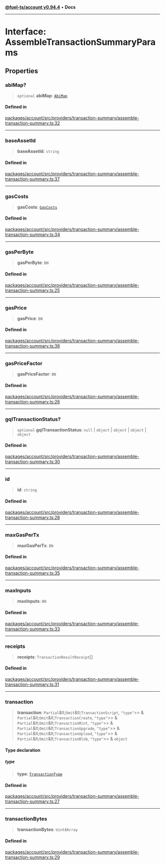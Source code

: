 [**@fuel-ts/account v0.94.4**](../index.md) • **Docs**

***

# Interface: AssembleTransactionSummaryParams

## Properties

### abiMap?

> `optional` **abiMap**: [`AbiMap`](../index.md#abimap)

#### Defined in

[packages/account/src/providers/transaction-summary/assemble-transaction-summary.ts:32](https://github.com/FuelLabs/fuels-ts/blob/1179e6c5f7a6085ce05c50d65a6afd87ec8d264f/packages/account/src/providers/transaction-summary/assemble-transaction-summary.ts#L32)

***

### baseAssetId

> **baseAssetId**: `string`

#### Defined in

[packages/account/src/providers/transaction-summary/assemble-transaction-summary.ts:37](https://github.com/FuelLabs/fuels-ts/blob/1179e6c5f7a6085ce05c50d65a6afd87ec8d264f/packages/account/src/providers/transaction-summary/assemble-transaction-summary.ts#L37)

***

### gasCosts

> **gasCosts**: [`GasCosts`](../index.md#gascosts-1)

#### Defined in

[packages/account/src/providers/transaction-summary/assemble-transaction-summary.ts:34](https://github.com/FuelLabs/fuels-ts/blob/1179e6c5f7a6085ce05c50d65a6afd87ec8d264f/packages/account/src/providers/transaction-summary/assemble-transaction-summary.ts#L34)

***

### gasPerByte

> **gasPerByte**: `BN`

#### Defined in

[packages/account/src/providers/transaction-summary/assemble-transaction-summary.ts:25](https://github.com/FuelLabs/fuels-ts/blob/1179e6c5f7a6085ce05c50d65a6afd87ec8d264f/packages/account/src/providers/transaction-summary/assemble-transaction-summary.ts#L25)

***

### gasPrice

> **gasPrice**: `BN`

#### Defined in

[packages/account/src/providers/transaction-summary/assemble-transaction-summary.ts:36](https://github.com/FuelLabs/fuels-ts/blob/1179e6c5f7a6085ce05c50d65a6afd87ec8d264f/packages/account/src/providers/transaction-summary/assemble-transaction-summary.ts#L36)

***

### gasPriceFactor

> **gasPriceFactor**: `BN`

#### Defined in

[packages/account/src/providers/transaction-summary/assemble-transaction-summary.ts:26](https://github.com/FuelLabs/fuels-ts/blob/1179e6c5f7a6085ce05c50d65a6afd87ec8d264f/packages/account/src/providers/transaction-summary/assemble-transaction-summary.ts#L26)

***

### gqlTransactionStatus?

> `optional` **gqlTransactionStatus**: `null` \| `object` \| `object` \| `object` \| `object`

#### Defined in

[packages/account/src/providers/transaction-summary/assemble-transaction-summary.ts:30](https://github.com/FuelLabs/fuels-ts/blob/1179e6c5f7a6085ce05c50d65a6afd87ec8d264f/packages/account/src/providers/transaction-summary/assemble-transaction-summary.ts#L30)

***

### id

> **id**: `string`

#### Defined in

[packages/account/src/providers/transaction-summary/assemble-transaction-summary.ts:28](https://github.com/FuelLabs/fuels-ts/blob/1179e6c5f7a6085ce05c50d65a6afd87ec8d264f/packages/account/src/providers/transaction-summary/assemble-transaction-summary.ts#L28)

***

### maxGasPerTx

> **maxGasPerTx**: `BN`

#### Defined in

[packages/account/src/providers/transaction-summary/assemble-transaction-summary.ts:35](https://github.com/FuelLabs/fuels-ts/blob/1179e6c5f7a6085ce05c50d65a6afd87ec8d264f/packages/account/src/providers/transaction-summary/assemble-transaction-summary.ts#L35)

***

### maxInputs

> **maxInputs**: `BN`

#### Defined in

[packages/account/src/providers/transaction-summary/assemble-transaction-summary.ts:33](https://github.com/FuelLabs/fuels-ts/blob/1179e6c5f7a6085ce05c50d65a6afd87ec8d264f/packages/account/src/providers/transaction-summary/assemble-transaction-summary.ts#L33)

***

### receipts

> **receipts**: `TransactionResultReceipt`[]

#### Defined in

[packages/account/src/providers/transaction-summary/assemble-transaction-summary.ts:31](https://github.com/FuelLabs/fuels-ts/blob/1179e6c5f7a6085ce05c50d65a6afd87ec8d264f/packages/account/src/providers/transaction-summary/assemble-transaction-summary.ts#L31)

***

### transaction

> **transaction**: `Partial`\&lt;`Omit`\&lt;`TransactionScript`, `"type"`\>\> & `Partial`\&lt;`Omit`\&lt;`TransactionCreate`, `"type"`\>\> & `Partial`\&lt;`Omit`\&lt;`TransactionMint`, `"type"`\>\> & `Partial`\&lt;`Omit`\&lt;`TransactionUpgrade`, `"type"`\>\> & `Partial`\&lt;`Omit`\&lt;`TransactionUpload`, `"type"`\>\> & `Partial`\&lt;`Omit`\&lt;`TransactionBlob`, `"type"`\>\> & `object`

#### Type declaration

##### type

> **type**: [`TransactionType`](./TransactionType.md)

#### Defined in

[packages/account/src/providers/transaction-summary/assemble-transaction-summary.ts:27](https://github.com/FuelLabs/fuels-ts/blob/1179e6c5f7a6085ce05c50d65a6afd87ec8d264f/packages/account/src/providers/transaction-summary/assemble-transaction-summary.ts#L27)

***

### transactionBytes

> **transactionBytes**: `Uint8Array`

#### Defined in

[packages/account/src/providers/transaction-summary/assemble-transaction-summary.ts:29](https://github.com/FuelLabs/fuels-ts/blob/1179e6c5f7a6085ce05c50d65a6afd87ec8d264f/packages/account/src/providers/transaction-summary/assemble-transaction-summary.ts#L29)
